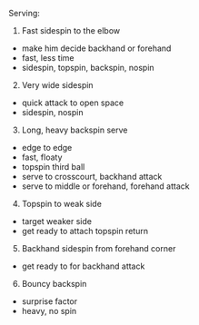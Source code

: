 
Serving:
1. Fast sidespin to the elbow
  - make him decide backhand or forehand
  - fast, less time
  - sidespin, topspin, backspin, nospin
  
2. Very wide sidespin
  - quick attack to open space
  - sidespin, nospin

3. Long, heavy backspin serve
  - edge to edge
  - fast, floaty
  - topspin third ball
  - serve to crosscourt, backhand attack
  - serve to middle or forehand, forehand attack

4. Topspin to weak side
  - target weaker side
  - get ready to attach topspin return

5. Backhand sidespin from forehand corner
  - get ready to for backhand attack

6. Bouncy backspin
  - surprise factor
  - heavy, no spin
  
